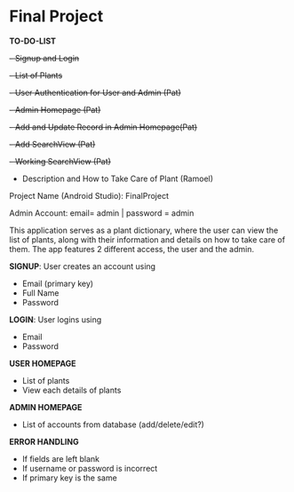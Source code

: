 # Final Project

**TO-DO-LIST**

~~- Signup and Login~~

~~- List of Plants~~

~~- User Authentication for User and Admin (Pat)~~

~~- Admin Homepage (Pat)~~

~~- Add and Update Record in Admin Homepage(Pat)~~

~~- Add SearchView (Pat)~~

~~- Working SearchView (Pat)~~

- Description and How to Take Care of Plant (Ramoel)




Project Name (Android Studio): FinalProject

Admin Account: email= admin | password = admin

This application serves as a plant dictionary, where the user can view the list of plants, along with their
information and details on how to take care of them. The app features 2 different access, the user and the admin.

**SIGNUP**: User creates an account using
- Email (primary key)
- Full Name
- Password

**LOGIN**: User logins using
- Email
- Password

**USER HOMEPAGE**
- List of plants
- View each details of plants

**ADMIN HOMEPAGE**
- List of accounts from database (add/delete/edit?)

**ERROR HANDLING**
- If fields are left blank
- If username or password is incorrect
- If primary key is the same
